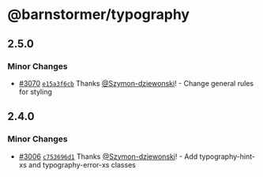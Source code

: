 # @barnstormer/typography

## 2.5.0

### Minor Changes

- [#3070](https://github.com/vuestorefront/storefront-ui/pull/3070) [`e15a3f6cb`](https://github.com/vuestorefront/storefront-ui/commit/e15a3f6cb56fd28b2e9a0bd525e9fcbde44d29f6) Thanks [@Szymon-dziewonski](https://github.com/Szymon-dziewonski)! - Change general rules for styling

## 2.4.0

### Minor Changes

- [#3006](https://github.com/vuestorefront/storefront-ui/pull/3006) [`c753696d1`](https://github.com/vuestorefront/storefront-ui/commit/c753696d1a9a84be11072b58035febfd1bee215e) Thanks [@Szymon-dziewonski](https://github.com/Szymon-dziewonski)! - Add typography-hint-xs and typography-error-xs classes
